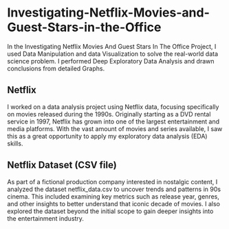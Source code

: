 # Investigating-Netflix-Movies-and-Guest-Stars-in-the-Office
In the Investigating Netflix Movies And Guest Stars In The Office Project, I used Data Manipulation and data Visualization to solve the real-world data science problem. I performed Deep Exploratory Data Analysis and drawn conclusions from detailed Graphs.

## Netflix
I worked on a data analysis project using Netflix data, focusing specifically on movies released during the 1990s. Originally starting as a DVD rental service in 1997, Netflix has grown into one of the largest entertainment and media platforms. With the vast amount of movies and series available, I saw this as a great opportunity to apply my exploratory data analysis (EDA) skills.

## Netflix Dataset (CSV file)
As part of a fictional production company interested in nostalgic content, I analyzed the dataset netflix_data.csv to uncover trends and patterns in 90s cinema. This included examining key metrics such as release year, genres, and other insights to better understand that iconic decade of movies. I also explored the dataset beyond the initial scope to gain deeper insights into the entertainment industry.


